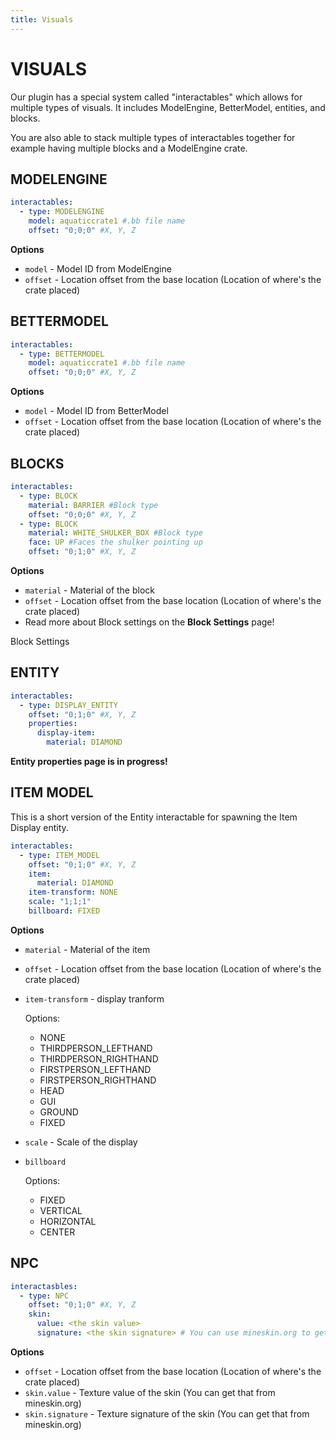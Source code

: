 ```yaml
---
title: Visuals
---
```


# VISUALS

Our plugin has a special system called "interactables" which allows for multiple types of visuals. It includes ModelEngine, BetterModel, entities, and blocks.

You are also able to stack multiple types of interactables together for example having multiple blocks and a ModelEngine crate.

## MODELENGINE

```yml
interactables:
  - type: MODELENGINE
    model: aquaticcrate1 #.bb file name
    offset: "0;0;0" #X, Y, Z
```

**Options**
- ``model`` - Model ID from ModelEngine
- ``offset`` - Location offset from the base location (Location of where's the crate placed)

## BETTERMODEL

```yml
interactables:
  - type: BETTERMODEL
    model: aquaticcrate1 #.bb file name
    offset: "0;0;0" #X, Y, Z
```

**Options**
- ``model`` - Model ID from BetterModel
- ``offset`` - Location offset from the base location (Location of where's the crate placed)

## BLOCKS

```yml
interactables:
  - type: BLOCK
    material: BARRIER #Block type
    offset: "0;0;0" #X, Y, Z
  - type: BLOCK
    material: WHITE_SHULKER_BOX #Block type
    face: UP #Faces the shulker pointing up
    offset: "0;1;0" #X, Y, Z
```

**Options**
- ``material`` - Material of the block
- ``offset`` - Location offset from the base location (Location of where's the crate placed)
- Read more about Block settings on the **Block Settings** page!

<Page url="/docs/aquaticcrates/miscellaneous/blocksettings">Block Settings</Page>

## ENTITY

```yml
interactables:
  - type: DISPLAY_ENTITY
    offset: "0;1;0" #X, Y, Z
    properties:
      display-item:
        material: DIAMOND
```

**Entity properties page is in progress!**

## ITEM MODEL
This is a short version of the Entity interactable for spawning the Item Display entity.

```yml
interactables:
  - type: ITEM_MODEL
    offset: "0;1;0" #X, Y, Z
    item:
      material: DIAMOND
    item-transform: NONE
    scale: "1;1;1"
    billboard: FIXED
```

**Options**
  - ``material`` - Material of the item
  - ``offset`` - Location offset from the base location (Location of where's the crate placed)
  - ``item-transform`` - display tranform
  
    Options:
      - NONE
      - THIRDPERSON_LEFTHAND
      - THIRDPERSON_RIGHTHAND
      - FIRSTPERSON_LEFTHAND
      - FIRSTPERSON_RIGHTHAND
      - HEAD
      - GUI
      - GROUND
      - FIXED
  - ``scale`` - Scale of the display
  - ``billboard``

    Options:
      - FIXED
      - VERTICAL
      - HORIZONTAL
      - CENTER

## NPC

```yml
interactasbles:
  - type: NPC
    offset: "0;1;0" #X, Y, Z
    skin:
      value: <the skin value>
      signature: <the skin signature> # You can use mineskin.org to get those 2 values
```

**Options**
  - ``offset`` - Location offset from the base location (Location of where's the crate placed)
  - ``skin.value`` - Texture value of the skin (You can get that from mineskin.org)
  - ``skin.signature`` - Texture signature of the skin (You can get that from mineskin.org)
  